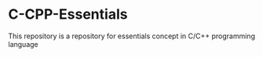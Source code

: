 # C-CPP-Essentials

This repository is a repository for essentials concept in C/C++ programming language
